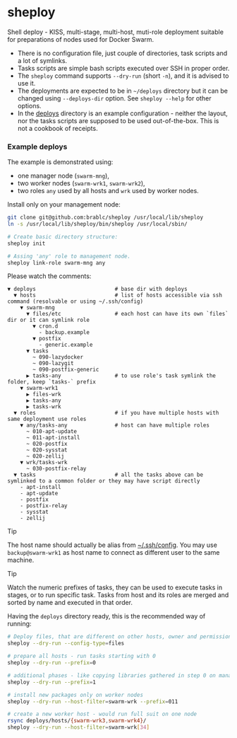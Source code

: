 # sheploy

Shell deploy - KISS, multi-stage, multi-host, muti-role deployment suitable for preparations of nodes used for Docker Swarm.

- There is no configuration file, just couple of directories, task scripts and a lot of symlinks.
- Tasks scripts are simple bash scripts executed over SSH in proper order.
- The `sheploy` command supports `--dry-run` (short `-n`), and it is advised to use it.
- The deployments are expected to be in `~/deploys` directory but it can be changed using `--deploys-dir` option. See `sheploy --help` for other options.
- In the [deploys](deploys) directory is an example configuration - neither the layout, nor the tasks scripts are supposed to be used out-of-the-box. This is not a cookbook of receipts.

### Example deploys

The example is demonstrated using:

- one manager node (`swarm-mng`),
- two worker nodes (`swarm-wrk1`, `swarm-wrk2`),
- two roles `any` used by all hosts and `wrk` used by worker nodes.

Install only on your management node:

```sh
git clone git@github.com:brablc/sheploy /usr/local/lib/sheploy
ln -s /usr/local/lib/sheploy/bin/sheploy /usr/local/sbin/

# Create basic directory structure:
sheploy init

# Assing 'any' role to management node.
sheploy link-role swarm-mng any
```

Please watch the comments:

```
▼ deploys                         # base dir with deploys
  ▼ hosts                         # list of hosts accessible via ssh command (resolvable or using ~/.ssh/config)
    ▼ swarm-mng
      ▼ files/etc                 # each host can have its own `files` dir or it can symlink role
        ▼ cron.d
          - backup.example
        ▼ postfix
          - generic.example
      ▼ tasks
        ~ 090-lazydocker
        ~ 090-lazygit
        ~ 090-postfix-generic
      ▶ tasks-any                 # to use role's task symlink the folder, keep `tasks-` prefix
    ▼ swarm-wrk1
      ▶ files-wrk
      ▶ tasks-any
      ▶ tasks-wrk
  ▼ roles                         # if you have multiple hosts with same deployment use roles
    ▼ any/tasks-any               # host can have multiple roles
      ~ 010-apt-update
      ~ 011-apt-install
      ~ 020-postfix
      ~ 020-sysstat
      ~ 020-zellij
    ▼ wrk/tasks-wrk
      ~ 030-postfix-relay
  ▼ tasks                         # all the tasks above can be symlinked to a common folder or they may have script directly
    - apt-install
    - apt-update
    - postfix
    - postfix-relay
    - sysstat
    - zellij
```

> [!TIP]
> The host name should actually be alias from [~/.ssh/config](https://man7.org/linux/man-pages/man5/ssh_config.5.html).
> You may use `backup@swarm-wrk1` as host name to connect as different user to the same machine.

> [!TIP]
> Watch the numeric prefixes of tasks, they can be used to execute tasks in stages, or to run specific task.
> Tasks from host and its roles are merged and sorted by name and executed in that order.

Having the `deploys` directory ready, this is the recommended way of running:

```sh
# Deploy files, that are different on other hosts, owner and permissions are kept
sheploy --dry-run --config-type=files

# prepare all hosts - run tasks starting with 0
sheploy --dry-run --prefix=0

# additional phases - like copying libraries gathered in step 0 on manager host
sheploy --dry-run --prefix=1

# install new packages only on worker nodes
sheploy --dry-run --host-filter=swarm-wrk --prefix=011

# create a new worker host - would run full suit on one node
rsync deploys/hosts/{swarm-wrk3,swarm-wrk4}/
sheploy --dry-run --host-filter=swarm-wrk[34]
```
